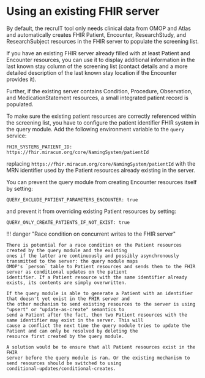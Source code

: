 # Using an existing FHIR server

By default, the recruIT tool only needs clinical data from OMOP and Atlas and automatically creates FHIR Patient,
Encounter, ResearchStudy, and ResearchSubject resources in the FHIR server to populate the screening list.

If you have an existing FHIR server already filled with at least Patient and Encounter resources, you can use it to display
additional information in the last known stay column of the screening list (contact details and a more detailed description
of the last known stay location if the Encounter provides it).

Further, if the existing server contains Condition, Procedure, Observation, and MedicationStatement resources, a small
integrated patient record is populated.

To make sure the existing patient resources are correctly referenced within the screening list, you have to configure the
patient identifier FHIR system in the query module. Add the following environment variable to the `query` service:

`FHIR_SYSTEMS_PATIENT_ID: https://fhir.miracum.org/core/NamingSystem/patientId`

replacing `https://fhir.miracum.org/core/NamingSystem/patientId` with the MRN identifier used by the Patient resources
already existing in the server.

You can prevent the query module from creating Encounter resources itself by setting:

`QUERY_EXCLUDE_PATIENT_PARAMETERS_ENCOUNTER: true`

and prevent it from overriding existing Patient resources by setting:

`QUERY_ONLY_CREATE_PATIENTS_IF_NOT_EXIST: true`

!!! danger "Race condition on concurrent writes to the FHIR server"

    There is potential for a race condition on the Patient resources created by the query module and the existing
    ones if the latter are continuously and possibly asynchronously transmitted to the server: the query module maps
    OMOP's `person` table to Patient resources and sends them to the FHIR server as conditional updates on the patient
    identifier. If a Patient resource with the same identifier already exists, its contents are simply overwritten.

    If the query module is able to generate a Patient with an identifier that doesn't yet exist in the FHIR server and
    the other mechanism to send existing resources to the server is using "upsert" or "update-as-create" semantics to
    send a Patient after the fact, then two Patient resources with the same identifier may exist in the server. This will
    cause a conflict the next time the query module tries to update the Patient and can only be resolved by deleting the
    resource first created by the query module.

    A solution would be to ensure that all Patient resources exist in the FHIR
    server before the query module is ran. Or the existing mechanism to send resources should be switched to using
    conditional-updates/conditional-creates.
